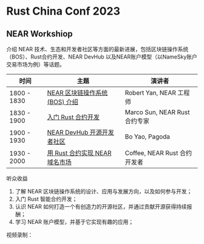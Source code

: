 # Rust China Conf 2023

## NEAR Workshiop

介绍 NEAR 技术、生态和开发者社区等方面的最新进展，包括区块链操作系统（BOS）、Rust合约开发、NEAR DevHub 以及NEAR账户模型（以NameSky账户交易市场为例）等话题。

| 时间 | 主题 | 演讲者 |
| --- | --- | --- |
1800 - 1830	| [NEAR 区块链操作系统 (BOS) 介绍](https://docs.google.com/presentation/d/1hrkKGpqjkaPT0ivBF9C-P3VoRAVCtRiCjVfbZN1qLeQ/edit?usp=sharing)	| Robert Yan, NEAR 工程师
1830 - 1900	| [入门 Rust 合约开发](https://docs.google.com/presentation/d/1tsKRDubNINFqewym1EVGG36f9iJjGhTr/edit?usp=sharing)	| Marco Sun, NEAR Rust 合约专家
1900 - 1930	| [NEAR DevHub 开源开发者社区](https://docs.google.com/presentation/d/14hL7nUfzc_ZYWJIBSaJAWZCTDBbOZBBd/edit?usp=sharing)	| Bo Yao, Pagoda
1930 - 2000	| [用 Rust 合约实现 NEAR 域名市场](https://docs.google.com/presentation/d/1nvM5EIPwccOJIzAyQpzIkvAnsVVptCLs/edit?usp=sharing)	| Coffee, NEAR Rust 合约开发者

听众收益

1. 了解 NEAR 区块链操作系统的设计、应用与发展方向，以及如何参与开发；
2. 入门 Rust 智能合约开发；
3. 认识 NEAR 如何打造一个有创造力的开源社区，并通过贡献开源获得持续报酬；
4. 学习 NEAR 账户模型，并基于它实现有趣的应用；

视频录制：

